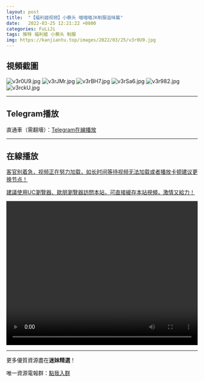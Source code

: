 ```yaml
---
layout: post
title:  "【福利姬视频】小蔡头 喵喵喵JK制服滋味篇"
date:   2022-03-25 12:21:22 +0800
categories: FuLiJi
tags: 推特 福利姬 小蔡头 制服
img: https://kanjiantu.top/images/2022/03/25/v3r0U9.jpg
---
```



## 視頻截圖

![v3r0U9.jpg](https://kanjiantu.top/images/2022/03/25/v3r0U9.jpg)
![v3rJMr.jpg](https://kanjiantu.top/images/2022/03/25/v3rJMr.jpg)
![v3rBH7.jpg](https://kanjiantu.top/images/2022/03/25/v3rBH7.jpg)
![v3rSa6.jpg](https://kanjiantu.top/images/2022/03/25/v3rSa6.jpg)
![v3r982.jpg](https://kanjiantu.top/images/2022/03/25/v3r982.jpg)
![v3rckU.jpg](https://kanjiantu.top/images/2022/03/25/v3rckU.jpg)

* * *
## Telegram播放

直通車（需翻墻）：[Telegram在線播放](https://t.me/mimeijingxuan/321)

* * *
## 在線播放
<u>客官别着急，视频正在努力加载，如长时间等待视频无法加载或者播放卡顿建议更换节点！</u>

<u>建議使用UC瀏覽器、歐朋瀏覽器訪問本站，可直接緩存本站視頻，激情又給力！</u>
<center><video src="https://cdn.publer.io/uploads/videos/623d44e5db27975e38c89dff/e670dbc2be0f17149b095330132169a1.mp4" width="100%" height="380px" controls="controls"></video></center>


* * *
更多優質資源盡在**迷妹精選**！

唯一資源電報群：[點我入群](https://t.me/mimeijingxuan)


